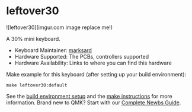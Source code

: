 # leftover30

![leftover30](imgur.com image replace me!)

A 30% mini keyboard.

* Keyboard Maintainer: [marksard](https://github.com/marksard)
* Hardware Supported: The PCBs, controllers supported
* Hardware Availability: Links to where you can find this hardware

Make example for this keyboard (after setting up your build environment):

    make leftover30:default

See the [build environment setup](https://docs.qmk.fm/#/getting_started_build_tools) and the [make instructions](https://docs.qmk.fm/#/getting_started_make_guide) for more information. Brand new to QMK? Start with our [Complete Newbs Guide](https://docs.qmk.fm/#/newbs).
